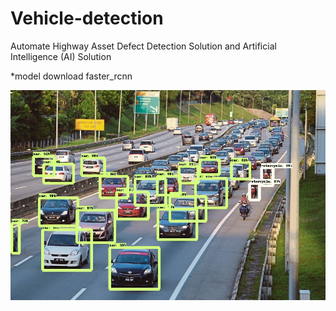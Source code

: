 # Vehicle-detection
Automate Highway Asset Defect Detection Solution and Artificial Intelligence (AI) Solution


*model download faster_rcnn

![GitHub Logo](/test1.jpg)
